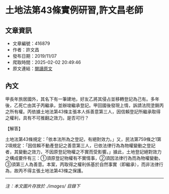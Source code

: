 # 土地法第43條實例研習,許文昌老師

## 文章資訊
- 文章編號：416879
- 作者：許文昌
- 發布日期：2019/11/07
- 爬取時間：2025-02-02 20:49:46
- 原文連結：[閱讀原文](https://real-estate.get.com.tw/Columns/detail.aspx?no=416879)

## 內文
甲長年旅居國外，其名下有一筆建地，好友乙將其侵占並移轉登記為己有。多年後，乙死亡由其子丙繼承，並辦竣繼承登記。甲回國後發現上情，訴請法院塗銷丙之所有權。丙依據土地法第43條主張本人係善意第三人，因信賴登記所繼承取得之權利，具有不可推翻之效力。是否可行？

【解答】

土地法第43條規定：「依本法所為之登記，有絕對效力。」又，民法第759條之1第2項規定：「因信賴不動產登記之善意第三人，已依法律行為為物權變動之登記者，其變動之效力，不因原登記物權之不實而受影響。」據此，土地登記絕對效力之構成要件有三：①須原登記物權有不實情事，②須因法律行為而為物權變動，③須第三人為善意。本案，丙取得之權利係基於自然事實（即繼承），而非法律行為，故丙不得主張土地法第43條之保護。

---
*注：本文圖片存放於 ./images/ 目錄下*
